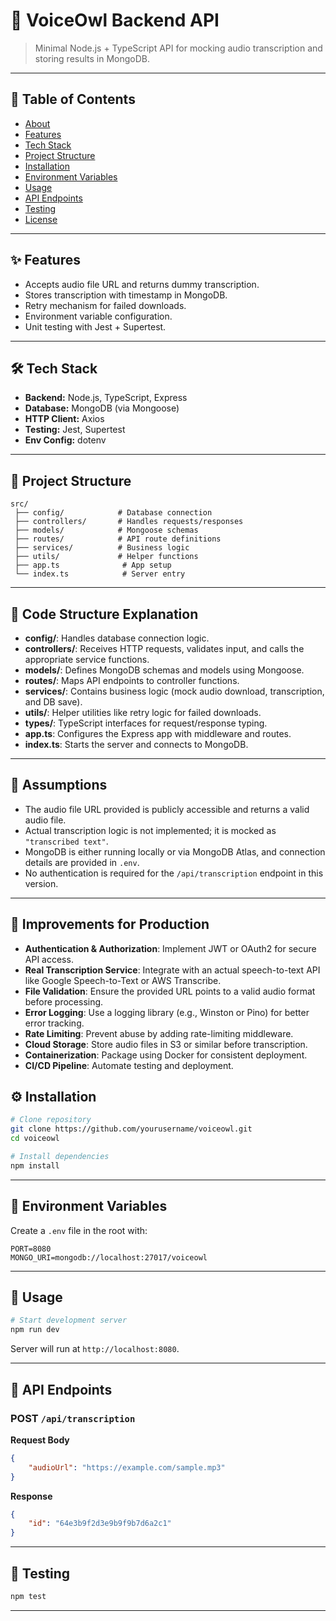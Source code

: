 # 📌 VoiceOwl Backend API

> Minimal Node.js + TypeScript API for mocking audio transcription and storing results in MongoDB.

---

## 📖 Table of Contents

-   [About](#about)
-   [Features](#features)
-   [Tech Stack](#tech-stack)
-   [Project Structure](#project-structure)
-   [Installation](#installation)
-   [Environment Variables](#environment-variables)
-   [Usage](#usage)
-   [API Endpoints](#api-endpoints)
-   [Testing](#testing)
-   [License](#license)

---

## ✨ Features

-   Accepts audio file URL and returns dummy transcription.
-   Stores transcription with timestamp in MongoDB.
-   Retry mechanism for failed downloads.
-   Environment variable configuration.
-   Unit testing with Jest + Supertest.

---

## 🛠 Tech Stack

-   **Backend:** Node.js, TypeScript, Express
-   **Database:** MongoDB (via Mongoose)
-   **HTTP Client:** Axios
-   **Testing:** Jest, Supertest
-   **Env Config:** dotenv

---

## 📂 Project Structure

```
src/
 ├── config/            # Database connection
 ├── controllers/       # Handles requests/responses
 ├── models/            # Mongoose schemas
 ├── routes/            # API route definitions
 ├── services/          # Business logic
 ├── utils/             # Helper functions
 ├── app.ts              # App setup
 └── index.ts            # Server entry
```

---

## 🧩 Code Structure Explanation

-   **config/**: Handles database connection logic.
-   **controllers/**: Receives HTTP requests, validates input, and calls the appropriate service functions.
-   **models/**: Defines MongoDB schemas and models using Mongoose.
-   **routes/**: Maps API endpoints to controller functions.
-   **services/**: Contains business logic (mock audio download, transcription, and DB save).
-   **utils/**: Helper utilities like retry logic for failed downloads.
-   **types/**: TypeScript interfaces for request/response typing.
-   **app.ts**: Configures the Express app with middleware and routes.
-   **index.ts**: Starts the server and connects to MongoDB.

---

## 📝 Assumptions

-   The audio file URL provided is publicly accessible and returns a valid audio file.
-   Actual transcription logic is not implemented; it is mocked as `"transcribed text"`.
-   MongoDB is either running locally or via MongoDB Atlas, and connection details are provided in `.env`.
-   No authentication is required for the `/api/transcription` endpoint in this version.

---

## 🚀 Improvements for Production

-   **Authentication & Authorization**: Implement JWT or OAuth2 for secure API access.
-   **Real Transcription Service**: Integrate with an actual speech-to-text API like Google Speech-to-Text or AWS Transcribe.
-   **File Validation**: Ensure the provided URL points to a valid audio format before processing.
-   **Error Logging**: Use a logging library (e.g., Winston or Pino) for better error tracking.
-   **Rate Limiting**: Prevent abuse by adding rate-limiting middleware.
-   **Cloud Storage**: Store audio files in S3 or similar before transcription.
-   **Containerization**: Package using Docker for consistent deployment.
-   **CI/CD Pipeline**: Automate testing and deployment.

## ⚙️ Installation

```bash
# Clone repository
git clone https://github.com/yourusername/voiceowl.git
cd voiceowl

# Install dependencies
npm install
```

---

## 🔑 Environment Variables

Create a `.env` file in the root with:

```env
PORT=8080
MONGO_URI=mongodb://localhost:27017/voiceowl
```

---

## 🚀 Usage

```bash
# Start development server
npm run dev
```

Server will run at `http://localhost:8080`.

---

## 📡 API Endpoints

### **POST** `/api/transcription`

**Request Body**

```json
{
    "audioUrl": "https://example.com/sample.mp3"
}
```

**Response**

```json
{
    "id": "64e3b9f2d3e9b9f9b7d6a2c1"
}
```

---

## 🧪 Testing

```bash
npm test
```

---
